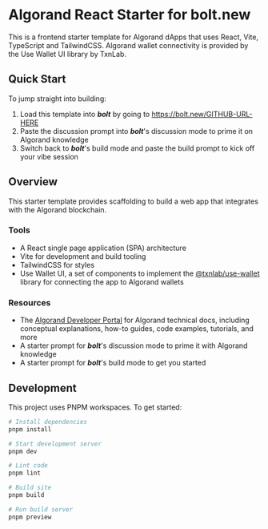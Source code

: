 # Algorand React Starter for bolt.new

This is a frontend starter template for Algorand dApps that uses React, Vite, TypeScript and TailwindCSS. Algorand wallet connectivity is provided by the Use Wallet UI library by TxnLab.

## Quick Start

To jump straight into building:

1. Load this template into **_bolt_** by going to <https://bolt.new/GITHUB-URL-HERE>
2. Paste the discussion prompt into **_bolt_**'s discussion mode to prime it on Algorand knowledge
3. Switch back to **_bolt_**'s build mode and paste the build prompt to kick off your vibe session

## Overview

This starter template provides scaffolding to build a web app that integrates with the Algorand blockchain.

### Tools

- A React single page application (SPA) architecture
- Vite for development and build tooling
- TailwindCSS for styles
- Use Wallet UI, a set of components to implement the [@txnlab/use-wallet](https://github.com/TxnLab/use-wallet) library for connecting the app to Algorand wallets

### Resources

- The [Algorand Developer Portal](https://dev.algorand.co) for Algorand technical docs, including conceptual explanations, how-to guides, code examples, tutorials, and more
- A starter prompt for **_bolt_**'s discussion mode to prime it with Algorand knowledge
- A starter prompt for **_bolt_**'s build mode to get you started

## Development

This project uses PNPM workspaces. To get started:

```bash
# Install dependencies
pnpm install

# Start development server
pnpm dev

# Lint code
pnpm lint

# Build site
pnpm build

# Run build server
pnpm preview
```
